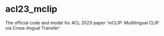 # acl23_mclip
The official code and model for ACL 2023 paper 'mCLIP: Multilingual CLIP via Cross-lingual Transfer'
